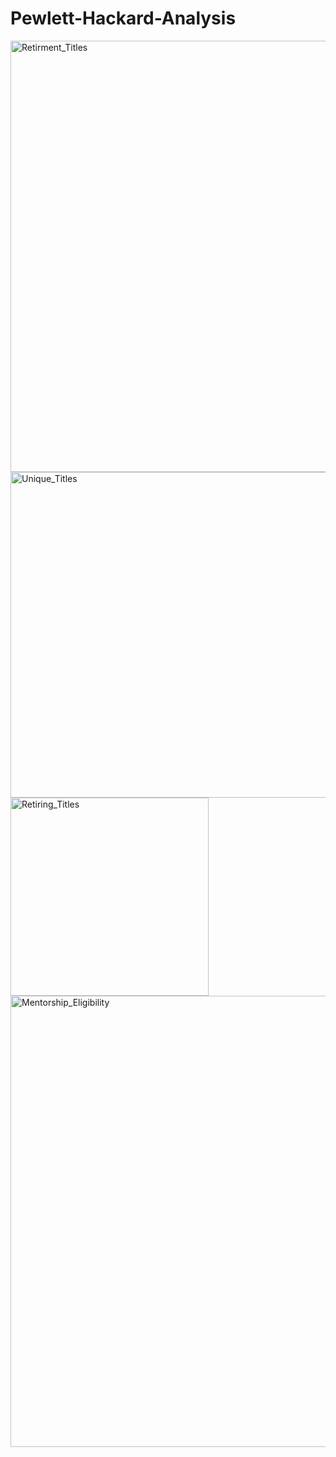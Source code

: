 # Pewlett-Hackard-Analysis

<img width="690" alt="Retirment_Titles" src="https://user-images.githubusercontent.com/110318652/198494167-15a8a56d-4548-44b1-8ada-19797d292c91.png">


<img width="521" alt="Unique_Titles" src="https://user-images.githubusercontent.com/110318652/198494260-0e8f4e99-266e-4acb-b2dd-0846022221e8.png">

<img width="317" alt="Retiring_Titles" src="https://user-images.githubusercontent.com/110318652/198494316-433de08f-a64a-4efd-b26d-f40f8c091b8c.png">

<img width="722" alt="Mentorship_Eligibility" src="https://user-images.githubusercontent.com/110318652/198494331-a4743851-c663-496b-9613-f5be023e3493.png">
